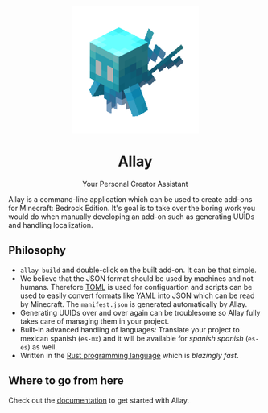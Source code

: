 <p align="center">
  <img
    src="./allay.gif"
    width="50%"
    align="center"
    alt="Animated Allay"
  />
  <h1 align="center">Allay</h1>
  <p align="center">
    Your Personal Creator Assistant
  </p>
</p>

Allay is a command-line application which can be used to create add-ons for
Minecraft: Bedrock Edition. It's goal is to take over the boring work you
would do when manually developing an add-on such as generating UUIDs and
handling localization.


## Philosophy

- `allay build` and double-click on the built add-on. It can be that simple.
- We believe that the JSON format should be used by machines and not humans.
  Therefore [TOML](https://toml.io) is used for configuartion and scripts
  can be used to easily convert formats like [YAML](https://yaml.org/) into
  JSON which can be read by Minecraft. The `manifest.json` is generated
  automatically by Allay.
- Generating UUIDs over and over again can be troublesome so Allay fully takes
  care of managing them in your project.
- Built-in advanced handling of languages: Translate your project to mexican
  spanish (`es-mx`) and it will be available for *spanish spanish* (`es-es`)
  as well.
- Written in the [Rust programming language](https://www.rust-lang.org/) which
  is *blazingly fast*.


## Where to go from here

Check out the [documentation](https://allay-mc.github.io/docs) to get started
with Allay.
